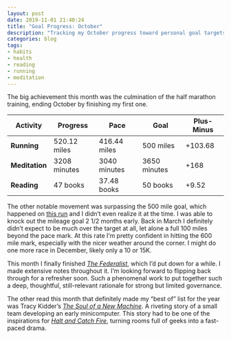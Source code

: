 ```yaml
---
layout: post
date: 2019-11-01 21:40:24
title: "Goal Progress: October"
description: "Tracking my October progress toward personal goal targets for the year."
categories: blog
tags:
- habits
- health
- reading
- running
- meditation
---
```


The big achievement this month was the culmination of the half marathon training, ending October by finishing my first one.

| Activity       | Progress     | Pace         | Goal         | Plus-Minus                         |
|----------------|--------------|--------------|--------------|------------------------------------|
| **Running**    | 520.12 miles | 416.44 miles | 500 miles    | <span class="green">+103.68</span> |
| **Meditation** | 3208 minutes | 3040 minutes | 3650 minutes | <span class="green">+168</span>    |
| **Reading**    | 47 books     | 37.48 books  | 50 books     | <span class="green">+9.52</span>   |

The other notable movement was surpassing the 500 mile goal, which happened on [this run](https://www.strava.com/activities/2804708135/overview "Warm") and I didn’t even realize it at the time. I was able to knock out the mileage goal 2 1/2 months early. Back in March I definitely didn’t expect to be much over the target at all, let alone a full 100 miles beyond the pace mark. At this rate I’m pretty confident in hitting the 600 mile mark, especially with the nicer weather around the corner. I might do one more race in December, likely only a 10 or 15K.

This month I finally finished _[The Federalist](/books/hamilton-the-federalist-papers/ "The Federalist")_, which I’d put down for a while. I made extensive notes throughout it. I’m looking forward to flipping back through for a refresher soon. Such a phenomenal work to put together such a deep, thoughtful, still-relevant rationale for strong but limited governance.

The other read this month that definitely made my “best of” list for the year was Tracy Kidder’s _[The Soul of a New Machine](/books/kidder-the-soul-of-a-new-machine/ "The Soul of a New Machine")_. A riveting story of a small team developing an early minicomputer. This story had to be one of the inspirations for _[Halt and Catch Fire](https://en.wikipedia.org/wiki/Halt_and_Catch_Fire_(TV_series) "Halt and Catch Fire")_, turning rooms full of geeks into a fast-paced drama.
